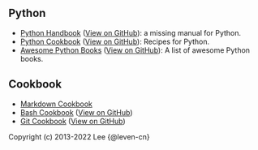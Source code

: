 <!-- markdownlint-disable line-length -->

## Python

- [Python Handbook](https://leven-cn.github.io/python-handbook) ([View on GitHub](https://github.com/leven-cn/python-handbook)): a missing manual for Python.
- [Python Cookbook](https://leven-cn.github.io/python-cookbook) ([View on GitHub](https://github.com/leven-cn/python-cookbook)): Recipes for Python.
- [Awesome Python Books](https://leven-cn.github.io/awesome-python-books) ([View on GitHub](https://github.com/leven-cn/awesome-python-books)): A list of awesome Python books.

## Cookbook

- [Markdown Cookbook](https://github.com/leven-cn/markdown-cookbook)
- [Bash Cookbook](https://leven-cn.github.io/bash-cookbook/) ([View on GitHub](https://github.com/leven-cn/bash-cookbook))
- [Git Cookbook](https://leven-cn.github.io/git-cookbook/) ([View on GitHub](https://github.com/leven-cn/git-cookbook))

<!-- markdownlint-enable line-length -->

Copyright (c) 2013-2022 Lee {@leven-cn}
